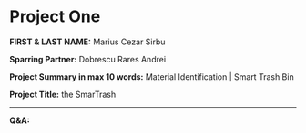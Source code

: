 # Project One

**FIRST & LAST NAME:** Marius Cezar Sirbu

**Sparring Partner:** Dobrescu Rares Andrei

**Project Summary in max 10 words:** Material Identification | Smart Trash Bin

**Project Title:** the SmarTrash

___

**Q&A:**
